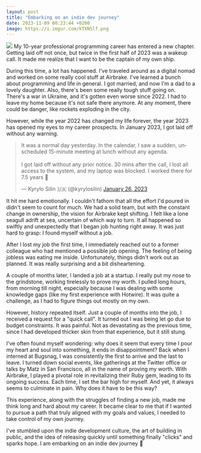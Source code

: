 ```yaml
---
layout: post
title: "Embarking on an indie dev journey"
date: 2023-11-09 00:23:44 +0200
image: https://i.imgur.com/kTXN5lf.png
---
```


<img src="https://i.imgur.com/kTXN5lf.png">
My 10-year professional programming career has entered a new chapter. Getting
laid off not once, but twice in the first half of 2023 was a wakeup call.
It made me realize that I want to be the captain of my own ship.

During this time, a lot has happened. I've traveled around as a digital nomad
and worked on some really cool stuff at Airbrake. I've learned a bunch about
programming and life in general. I got married, and now I'm a dad to a lovely
daughter. Also, there's been some really tough stuff going on. There's a war in
Ukraine, and it's gotten even worse since 2022. I had to leave my home because
it's not safe there anymore. At any moment, there could be danger, like rockets
exploding in the city.

However, while the year 2022 has changed my life forever, the year 2023 has
opened my eyes to my career prospects. In January 2023, I got laid off without
any warning.

<blockquote class="twitter-tweet"><p lang="en" dir="ltr">It was a normal day yesterday. In the calendar, I saw a sudden, unscheduled 15-minute meeting at lunch without any agenda.<br><br>I got laid off without any prior notice. 30 mins after the call, I lost all access to the system, and my laptop was blocked. I worked there for 7.5 years 🫠</p>&mdash; Kyrylo Silin 🇺🇦 (@kyrylosilin) <a href="https://twitter.com/kyrylosilin/status/1618508198310445057?ref_src=twsrc%5Etfw">January 26, 2023</a></blockquote> <script async src="https://platform.twitter.com/widgets.js" charset="utf-8"></script>

It hit me hard emotionally. I couldn't fathom that all the effort I'd poured in
didn't seem to count for much. We had a solid team, but with the constant change
in ownership, the vision for Airbrake kept shifting. I felt like a lone seagull
adrift at sea, uncertain of which way to turn. It all happened so swiftly and
unexpectedly that I began job hunting right away. It was just hard to grasp: I
found myself without a job.

After I lost my job the first time, I immediately reached out to a former
colleague who had mentioned a possible job opening. The feeling of being jobless
was eating me inside. Unfortunately, things didn't work out as planned. It was
really surprising and a bit disheartening.

A couple of months later, I landed a job at a startup. I really put my nose to
the grindstone, working tirelessly to prove my worth. I pulled long hours, from
morning till night, especially because I was dealing with some knowledge gaps
(like my first experience with Hotwire). It was quite a challenge, as I had to
figure things out mostly on my own.

However, history repeated itself. Just a couple of months into the job, I
received a request for a "quick call". It turned out I was being let go due to
budget constraints. It was painful. Not as devastating as the previous time,
since I had developed thicker skin from that experience, but it still stung.

I've often found myself wondering: why does it seem that every time I pour my
heart and soul into something, it ends in disappointment? Back when I interned
at Bugsnag, I was consistently the first to arrive and the last to leave. I
turned down social events, like gatherings at the Twitter office or talks by
Matz in San Francisco, all in the name of proving my worth. With Airbrake, I
played a pivotal role in revitalizing their Ruby gem, leading to its ongoing
success. Each time, I set the bar high for myself. And yet, it always seems to
culminate in pain. Why does it have to be this way?

This experience, along with the struggles of finding a new job, made me think
long and hard about my career. It became clear to me that if I wanted to pursue
a path that truly aligned with my goals and values, I needed to take control of
my own journey.

I've stumbled upon the indie development culture, the art of building in public,
and the idea of releasing quickly until something finally "clicks" and sparks
hope. I am embarking on an indie dev journey 🚀
